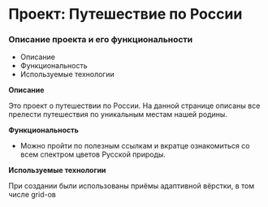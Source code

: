 # Проект: Путешествие по России

### Описание проекта и его функциональности
* Описание
* Функциональность
* Используемые технологии

**Описание**

Это проект о путешествии по России.
На данной странице описаны все прелести путешествия по уникальным местам нашей родины.

**Функциональность**

* Можно пройти по полезным ссылкам и вкратце ознакомиться со всем спектром цветов Русской природы.

**Используемые технологии**

При создании были использованы приёмы адаптивной вёрстки, в том числе grid-ов